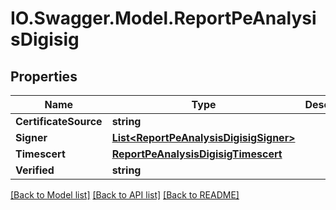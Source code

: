 # IO.Swagger.Model.ReportPeAnalysisDigisig
## Properties

Name | Type | Description | Notes
------------ | ------------- | ------------- | -------------
**CertificateSource** | **string** |  | 
**Signer** | [**List&lt;ReportPeAnalysisDigisigSigner&gt;**](ReportPeAnalysisDigisigSigner.md) |  | 
**Timescert** | [**ReportPeAnalysisDigisigTimescert**](ReportPeAnalysisDigisigTimescert.md) |  | 
**Verified** | **string** |  | 

[[Back to Model list]](../README.md#documentation-for-models) [[Back to API list]](../README.md#documentation-for-api-endpoints) [[Back to README]](../README.md)

